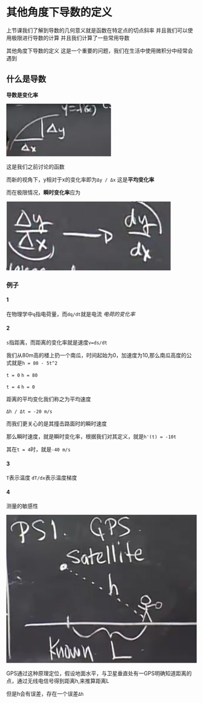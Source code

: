 # 其他角度下导数的定义

上节课我们了解到导数的几何意义就是函数在特定点的切点斜率 并且我们可以使用极限进行导数的计算 并且我们计算了一些常用导数

其他角度下导数的定义 这是一个重要的问题，我们在生活中使用微积分中经常会遇到

## 什么是导数

**导数是变化率**

![](img/a0f5a1c3.png)

这是我们之前讨论的函数

而新的视角下，y相对于x的变化率即为`Δy / Δx` 这是**平均变化率**

而在极限情况，**瞬时变化率**应为

![](img/49097219.png)

### 例子

#### 1

在物理学中`q`指电荷量，而`dq/dt`就是电流 *电荷的变化率*

#### 2

`s`指距离，而距离的变化率就是速度`v=ds/dt`

我们从80m高的楼上扔一个南瓜，时间起始为0，加速度为10,那么南瓜高度的公式就是`h = 80 - 5t^2`

`t = 0` `h = 80`

`t = 4` `h = 0`

距离的平均变化我们称之为平均速度 

`Δh / Δt = -20 m/s`

而我们更关心的是其撞击路面时的瞬时速度

那么瞬时速度，就是瞬时变化率，根据我们对其定义，就是`h'(t) = -10t`

其在`t = 4`时，就是`-40 m/s`

#### 3

`T`表示温度 `dT/dx`表示温度梯度

#### 4

测量的敏感性

![](img/9cf85e84.png)

GPS通过这种原理定位，假设地面水平，与卫星垂直处有一GPS明确知道距离的点，通过无线电信号得到距离h,来推算距离L

但是h会有误差，存在一个误差`Δh`

